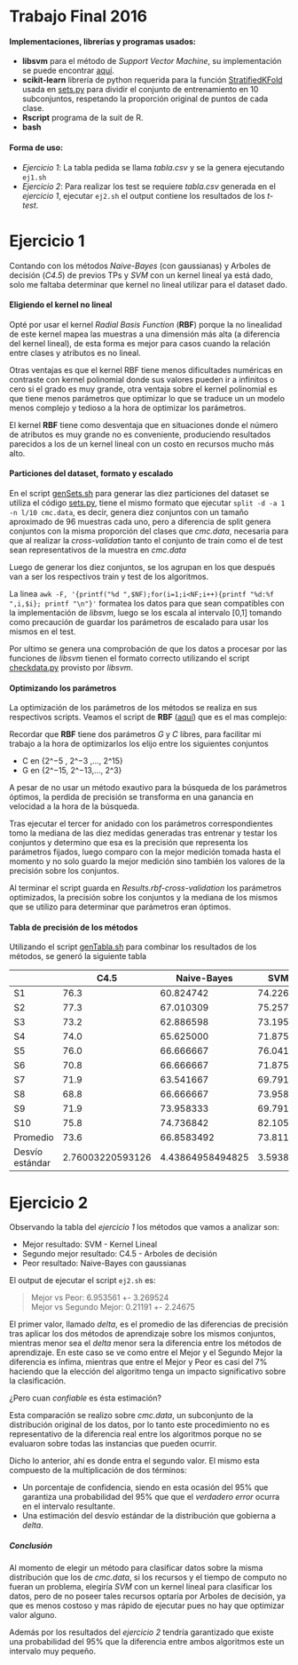 # Trabajo Final 2016

#### Implementaciones, librerías y programas usados:

* **libsvm** para el método de _Support Vector Machine_, su implementación se
puede encontrar [aquí][libsvm-git].  
* **scikit-learn** librería de python requerida para la función [StratifiedKFold][kfold] usada en [sets.py](dir) para dividir el conjunto de entrenamiento en 10 subconjuntos, respetando la proporción original de puntos de cada clase.
* **Rscript** programa de la suit de R.
* **bash**

#### Forma de uso:
* _Ejercicio 1_: La tabla pedida se llama _tabla.csv_ y se la genera ejecutando
 `ej1.sh`
* _Ejercicio 2_: Para realizar los test se requiere _tabla.csv_ generada en el
 _ejercicio 1_, ejecutar `ej2.sh` el output contiene los resultados de los _t-test_.


Ejercicio 1
===========

Contando con los métodos _Naive-Bayes_ (con gaussianas) y Arboles de decisión (_C4.5_) de previos TPs y _SVM_ con un kernel lineal ya está dado, solo me faltaba determinar que kernel no lineal utilizar para el dataset dado.

#### Eligiendo el kernel no lineal

Opté por usar el kernel _Radial Basis Function_ (**RBF**) porque la no linealidad de este kernel mapea las muestras a una dimensión más alta (a diferencia del kernel lineal), de esta forma es mejor para casos cuando la relación entre clases y atributos es no lineal.

Otras ventajas es que el kernel RBF tiene menos dificultades numéricas en contraste con kernel polinomial donde sus valores pueden ir a infinitos o cero si el grado es muy grande, otra ventaja sobre el kernel polinomial es que tiene menos parámetros que optimizar lo que se traduce un un modelo menos complejo y tedioso a la hora de optimizar los parámetros.

El kernel **RBF** tiene como desventaja que en situaciones donde el número de
atributos es muy grande no es conveniente, produciendo resultados parecidos a los de un kernel lineal con un costo en recursos mucho más alto.

#### Particiones del dataset, formato y escalado

En el script [genSets.sh][genSets] para generar las diez particiones del dataset se utiliza el código [sets.py][setspy], tiene el mismo formato que ejecutar `split -d -a 1 -n l/10 cmc.data`, es decir, genera diez conjuntos con un tamaño aproximado de 96 muestras cada uno, pero a diferencia de split genera conjuntos con la misma proporción del clases que _cmc.data_, necesaria para que al realizar la _cross-validation_ tanto el conjunto de train como el de test sean representativos de la muestra en _cmc.data_

Luego de generar los diez conjuntos, se los agrupan en los que después van a ser los respectivos train y test de los algoritmos.

La linea `awk -F, '{printf("%d ",$NF);for(i=1;i<NF;i++){printf "%d:%f ",i,$i}; printf "\n"}'` formatea los datos para que sean compatibles con la implementación  de _libsvm_, luego se los escala al intervalo [0,1] tomando como precaución de guardar los parámetros de escalado para usar los mismos en el test.

Por ultimo se genera una comprobación de que los datos a procesar por las funciones de  _libsvm_ tienen el formato correcto utilizando el script [checkdata.py][checkdatapy] provisto por _libsvm_.

#### Optimizando los parámetros
La optimización de los parámetros de los métodos se realiza en sus respectivos scripts. Veamos el script de **RBF** ([aquí][rbfsc]) que es el mas complejo:

Recordar que **RBF** tiene dos parámetros _G_ y _C_ libres, para facilitar mi trabajo a la hora de optimizarlos los elijo entre los siguientes conjuntos
* C en {2^−5 , 2^−3 ,..., 2^15}
* G en {2^−15, 2^−13,..., 2^3}

A pesar de no usar un método exautivo para la búsqueda de los parámetros óptimos, la perdida de precisión se transforma en una ganancia en velocidad a la hora de la búsqueda.

Tras ejecutar el tercer for anidado con los parámetros correspondientes tomo la mediana de las diez medidas generadas tras entrenar y testar los conjuntos y determino que esa es la precisión que representa los parámetros fijados, luego comparo con la mejor medición tomada hasta el momento y no solo guardo la mejor medición sino también los valores de la precisión sobre los conjuntos.


Al terminar el script guarda en _Results.rbf-cross-validation_ los parámetros optimizados, la precisión sobre los conjuntos y la mediana de los mismos que se utilizo para determinar que parámetros eran óptimos.

#### Tabla de precisión de los métodos

Utilizando el script [genTabla.sh][genTabla] para combinar los resultados de los métodos, se generó la siguiente tabla

|                 | C4.5             | Naive-Bayes      | SVM - K. Lineal  | SVM - Kernel RBF |
|-----------------|------------------|------------------|------------------|------------------|
| S1              | 76.3             | 60.824742        | 74.2268          | 74.2268          |
| S2              | 77.3             | 67.010309        | 75.2577          | 75.2577          |
| S3              | 73.2             | 62.886598        | 73.1959          | 73.1959          |
| S4              | 74.0             | 65.625000        | 71.875           | 70.8333          |
| S5              | 76.0             | 66.666667        | 76.0417          | 75               |
| S6              | 70.8             | 66.666667        | 71.875           | 73.9583          |
| S7              | 71.9             | 63.541667        | 69.7917          | 73.9583          |
| S8              | 68.8             | 66.666667        | 73.9583          | 70.8333          |
| S9              | 71.9             | 73.958333        | 69.7917          | 67.7083          |
| S10             | 75.8             | 74.736842        | 82.1053          | 80               |
| Promedio        | 73.6             | 66.8583492       | 73.81191         | 73.49719         |
| Desvío estándar | 2.76003220593126 | 4.43864958494825 | 3.59386884551701 | 3.27272550074433 |





Ejercicio 2
===========

Observando la tabla del _ejercicio 1_ los métodos que vamos a analizar son:
* Mejor resultado: SVM - Kernel Lineal
* Segundo mejor resultado: C4.5 - Arboles de decisión
* Peor resultado: Naive-Bayes con gaussianas

El output de ejecutar el script `ej2.sh` es:

>  Mejor vs Peor:  6.953561  +-  3.269524  
>  Mejor vs Segundo Mejor:  0.21191  +-  2.24675

El primer valor, llamado _delta_, es el promedio de las diferencias de precisión tras aplicar los dos métodos de aprendizaje sobre los mismos conjuntos, mientras menor sea el _delta_ menor sera la diferencia entre los métodos de aprendizaje. En este caso se ve como entre el Mejor y el Segundo Mejor la diferencia es ínfima, mientras que entre el Mejor y Peor es casi del 7% haciendo que la elección del algoritmo tenga un impacto significativo sobre la clasificación.

¿Pero cuan _confiable_ es ésta estimación?

Esta comparación se realizo sobre _cmc.data_, un subconjunto de la distribución original de los datos, por lo tanto este procedimiento no es representativo de la diferencia real entre los algoritmos porque no se evaluaron sobre todas las instancias que pueden ocurrir.

Dicho lo anterior, ahí es donde entra el segundo valor. El mismo esta compuesto de la multiplicación de dos términos:
* Un porcentaje de confidencia, siendo en esta ocasión del 95% que garantiza una  probabilidad del 95%  que que el _verdadero error_ ocurra en el intervalo resultante.
* Una estimación del desvío estándar de la distribución que gobierna a _delta_.


##### Conclusión
Al momento de elegir un método para clasificar datos sobre la misma distribución que los de _cmc.data_, si los recursos y el tiempo de computo no fueran un problema, elegiría _SVM_ con un kernel lineal para clasificar los datos, pero de no poseer tales recursos optaría por Arboles de decisión, ya que es menos costoso y mas rápido de ejecutar pues no hay que optimizar valor alguno.

Además por los resultados del _ejercicio 2_ tendría garantizado que existe una probabilidad del 95% que la diferencia entre ambos algoritmos este un intervalo muy pequeño.

[libsvm-git]: https://github.com/cjlin1/libsvm
[kfold]: http://scikit-learn.org/stable/modules/generated/sklearn.cross_validation.StratifiedKFold.html#sklearn.cross_validation.StratifiedKFold
[setspy]: sets.py
[checkdatapy]: a
[genSets]: a
[rbfsc]: a
[genTabla]: a
